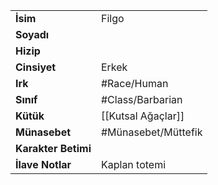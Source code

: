 |  |  |
  |---|---|
  | **İsim** | Filgo|
  | **Soyadı** | |
  | **Hizip** | |
  | **Cinsiyet** | Erkek|
  | **Irk** | #Race/Human|
  | **Sınıf** | #Class/Barbarian|
  | **Kütük** | [[Kutsal Ağaçlar]]|
  | **Münasebet** | #Münasebet/Müttefik|
  | **Karakter Betimi** | |
  | **İlave Notlar** | Kaplan totemi|
  